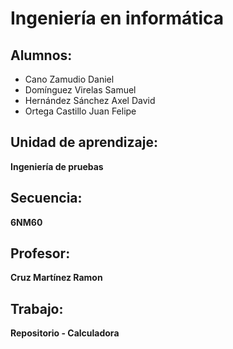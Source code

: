 # Ingeniería en informática  

## Alumnos:  
- Cano Zamudio Daniel  
- Domínguez Virelas Samuel  
- Hernández Sánchez Axel David  
- Ortega Castillo Juan Felipe  

## Unidad de aprendizaje:  
**Ingeniería de pruebas**  

## Secuencia:  
**6NM60**  

## Profesor:  
**Cruz Martínez Ramon**  

## Trabajo:  
**Repositorio - Calculadora**  
